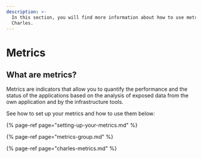 ```yaml
---
description: >-
  In this section, you will find more information about how to use metrics on
  Charles.
---
```


# Metrics

## What are metrics?

Metrics are indicators that allow you to quantify the performance and the status of the applications based on the analysis of exposed data from the own application and by the infrastructure tools.

See how to set up your metrics and how to use them below:

{% page-ref page="setting-up-your-metrics.md" %}

{% page-ref page="metrics-group.md" %}

{% page-ref page="charles-metrics.md" %}

